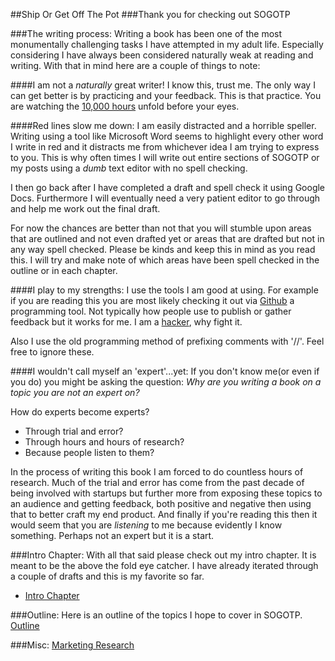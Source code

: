##Ship Or Get Off The Pot
###Thank you for checking out SOGOTP

###The writing process:
Writing a book has been one of the most monumentally challenging tasks I have attempted in my adult life. Especially considering I have always been considered naturally weak at reading and writing. With that in mind here are a couple of things to note:

####I am not a _naturally_ great writer!
I know this, trust me. The only way I can get better is by practicing and your feedback. This is that practice. You are watching the [10,000 hours](http://en.wikipedia.org/wiki/Outliers_(book)) unfold before your eyes. 

####Red lines slow me down:
I am easily distracted and a horrible speller. Writing using a tool like Microsoft Word seems to highlight every other word I write in red and it distracts me from whichever idea I am trying to express to you. This is why often times I will write out entire sections of SOGOTP or my posts using a _dumb_ text editor with no spell checking. 

I then go back after I have completed a draft and spell check it using Google Docs. Furthermore I will eventually need a very patient editor to go through and help me work out the final draft. 

For now the chances are better than not that you will stumble upon areas that are outlined and not even drafted yet or areas that are drafted but not in any way spell checked. Please be kinds and keep this in mind as you read this. I will try and make note of which areas have been spell checked in the outline or in each chapter.

####I play to my strengths:
I use the tools I am good at using. For example if you are reading this you are most likely checking it out via [Github](http://github.com) a programming tool. Not typically how people use to publish or gather feedback but it works for me. I am a [hacker](http://shiporgetoffthepot.com/yes-i-am-a-hacker-but-what-does-that-mean/?ref=sogotp), why fight it.

Also I use the old programming method of prefixing comments with '//'. Feel free to ignore these.

####I wouldn't call myself an 'expert'...yet:
If you don't know me(or even if you do) you might be asking the question: _Why are you writing a book on a topic you are not an expert on?_ 

How do experts become experts? 

* Through trial and error?
* Through hours and hours of research?
* Because people listen to them?

In the process of writing this book I am forced to do countless hours of research. Much of the trial and error has come from the past decade of being involved with startups but further more from exposing these topics to an audience and getting feedback, both positive and negative then using that to better craft my end product. And finally if you're reading this then it would seem that you are _listening_ to me because evidently I know something. Perhaps not an expert but it is a start.

###Intro Chapter:
With all that said please check out my intro chapter. It is meant to be the above the fold eye catcher. I have already iterated through a couple of drafts and this is my favorite so far.
* [Intro Chapter](./intro_chapter-draft_2.md)

###Outline:
Here is an outline of the topics I hope to cover in SOGOTP.
[Outline](./outline.md)


###Misc:
[Marketing Research](./marketing.md)




